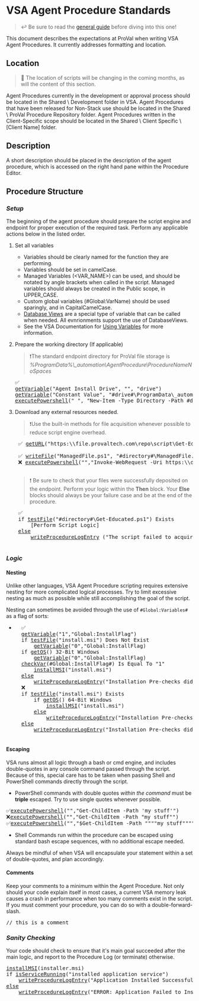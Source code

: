 # VSA Agent Procedure Standards

> ↩️ Be sure to read the [general guide](../CODE.md) before diving into this one!

This document describes the expectations at ProVal when writing VSA Agent Procedures. It currently addresses formatting and location.

## Location
> 🚧 The location of scripts will be changing in the coming months, as will the content of this section.

Agent Procedures currently in the development or approval process should be located in the Shared \ Development folder in VSA. 
Agent Procedures that have been released for Non-Stack use should be located in the Shared \ ProVal Procedure Repository folder.
Agent Procedures written in the Client-Specific scope should be located in the Shared \ Client Specific \ [Client Name] folder.

## Description

A short description should be placed in the description of the agent procedure, which is accessed on the right hand pane within the Procedure Editor.

## Procedure Structure
### ***Setup***
The beginning of the agent procedure should prepare the script engine and endpoint for proper execution of the required task. Perform any applicable actions below in the listed order.
1. Set all variables
    - Variables should be clearly named for the function they are performing.
    - Variables should be set in camelCase.
    - Managed Variables (<VAR_NAME>) can be used, and should be notated by angle brackets when called in the script. Managed variables should always be created in the Public scope, in UPPER_CASE.
    - Custom global variables (#Global:VarName) should be used sparingly, and in CapitalCamelCase.
    - [Database Views](https://help.kaseya.com/WebHelp/EN/VSA/9050000/#3480.htm) are a special type of variable that can be called when needed. All evnrionments support the use of DatabaseViews.
    - See the VSA Documentation for [Using Variables](https://help.kaseya.com/WebHelp/en/VSA/6000100/index.htm?toc.htm?2855.htm) for more information.


2. Prepare the working directory (If applicable)
    > ❗The standard endpoint directory for ProVal file storage is *%ProgramData%\\\_automation\AgentProcedure\ProcedureNameNoSpaces*
   <pre>
   ✅
   <a href="https://help.kaseya.com/WebHelp/EN/VSA/9050000/#4910.htm">getVariable</a>("Agent Install Drive", "", "drive")
   <a href="https://help.kaseya.com/WebHelp/EN/VSA/9050000/#4910.htm">getVariable</a>("Constant Value", "#drive#\ProgramData\_automation\AgentProcedure\[ProcedureNameNoSpaces]", "directory")
   <a href="https://help.kaseya.com/WebHelp/EN/VSA/9050000/#7853.htm">executePowershell</a>(" ", "New-Item -Type Directory -Path #drive#ProgramData\_automation\AgentProcedure -Name [ProcedureNameNoSpaces] -ErrorAction SilentlyContinue")
   </pre>


1. Download any external resources needed.
    > ❗Use the built-in methods for file acquisition whenever possible to reduce script engine overhead.

    <pre>
    ✅ <a href ="https://help.kaseya.com/WebHelp/EN/VSA/9050000/#4909.htm">getURL</a>("https:\\file.provaltech.com\repo\script\Get-Educated.ps1", "#directory#\Get-Educated.ps1", "All Operating Systems", "Halt on Fail")

    ✅ <a href="https://help.kaseya.com/WebHelp/EN/VSA/9050000/#4923.htm">writeFile</a>("ManagedFile.ps1", "#directory#\ManagedFile.ps1", "All Operating Systems", "Halt on Fail")
    ❌ <a href="https://help.kaseya.com/WebHelp/EN/VSA/9050000/#7853.htm">executePowershell</a>("","Invoke-WebRequest -Uri https:\\dontdo.this -Path #directory#\dontdo.this)
    </pre>
    > ❗ Be sure to check that your files were successfully deposited on the endpoint. Perform your logic within the **Then** block. Your **Else** blocks should always be your failure case and be at the end of the procedure.

    <pre>
    ✅
    if <a href="https://help.kaseya.com/WebHelp/EN/VSA/9050000/#4890.htm">testFile</a>("#directory#\Get-Educated.ps1") Exists
        [Perform Script Logic]
    <a href="https://help.kaseya.com/WebHelp/EN/VSA/9050000/#10548.htm">else</a> 
        <a href="https://help.kaseya.com/WebHelp/EN/VSA/9050000/#4925.htm">writeProcedureLogEntry</a> ("The script failed to acquire the required resource. Exiting.")
    </pre>
### ***Logic***
#### **Nesting**
Unlike other languages, VSA Agent Procedure scripting requires extensive nesting for more complicated logical processes. Try to limit excessive nesting as much as possible while still accomplishing the goal of the script.

Nesting can sometimes be avoided through the use of ```#Global:Variables#``` as a flag of sorts:
- <pre>
    ✅
    <a href="https://help.kaseya.com/WebHelp/EN/VSA/9050000/#4910.htm">getVariable</a>("1","Global:InstallFlag")
    if <a href="https://help.kaseya.com/WebHelp/EN/VSA/9050000/#4890.htm">testFile</a>("install.msi") Does Not Exist
        <a href="https://help.kaseya.com/WebHelp/EN/VSA/9050000/#4910.htm">getVariable</a>("0","Global:InstallFlag)
    if <a href="https://help.kaseya.com/WebHelp/EN/VSA/9050000/#7877.htm">getOS</a>() 32-Bit Windows
        <a href="https://help.kaseya.com/WebHelp/EN/VSA/9050000/#4910.htm">getVariable</a>("0","Global:InstallFlag)
    <a href="https://help.kaseya.com/WebHelp/EN/VSA/9050000/#4887.htm">checkVar</a>(#Global:InstallFlag#) Is Equal To "1"
        <a href="https://help.kaseya.com/WebHelp/EN/VSA/9050000/#7864.htm">installMSI</a>("install.msi")
    <a href="https://help.kaseya.com/WebHelp/EN/VSA/9050000/#10548.htm">else</a>
        <a href="https://help.kaseya.com/WebHelp/EN/VSA/9050000/#4925.htm">writeProcedureLogEntry</a>("Installation Pre-checks did not pass.")
    ❌
    if <a href="https://help.kaseya.com/WebHelp/EN/VSA/9050000/#4890.htm">testFile</a>("install.msi") Exists
        if <a href="https://help.kaseya.com/WebHelp/EN/VSA/9050000/#7877.htm">getOS</a>() 64-Bit Windows
            <a href="https://help.kaseya.com/WebHelp/EN/VSA/9050000/#7864.htm">installMSI</a>("install.msi")
        <a href="https://help.kaseya.com/WebHelp/EN/VSA/9050000/#10548.htm">else</a>
            <a href="https://help.kaseya.com/WebHelp/EN/VSA/9050000/#4925.htm">writeProcedureLogEntry</a>("Installation Pre-checks did not pass.")
    <a href="https://help.kaseya.com/WebHelp/EN/VSA/9050000/#10548.htm">else</a>
        <a href="https://help.kaseya.com/WebHelp/EN/VSA/9050000/#4925.htm">writeProcedureLogEntry</a>("Installation Pre-checks did not pass.")
    </pre>
#### **Escaping**
VSA runs almost all logic through a bash or cmd engine, and includes double-quotes in any console command passed through the script. Because of this, special care has to be taken when passing Shell and PowerShell commands directly through the script.
- PowerShell commands with double quotes *within the command* must be **triple** escaped. Try to use single quotes whenever possible.
<pre>
✅<a href="https://help.kaseya.com/WebHelp/EN/VSA/9050000/#7853.htm">executePowershell</a>("","Get-ChildItem -Path 'my stuff'")
❌<a href="https://help.kaseya.com/WebHelp/EN/VSA/9050000/#7853.htm">executePowershell</a>("","Get-ChildItem -Path "my stuff"")
✅<a href="https://help.kaseya.com/WebHelp/EN/VSA/9050000/#7853.htm">executePowershell</a>("","$Get-ChildItem -Path """"my stuff"""" ")
</pre>
- Shell Commands run within the procedure can be escaped using standard bash escape sequences, with no additional escape needed.

Always be mindful of when VSA will encapsulate your statement within a set of double-quotes, and plan accordingly.

#### **Comments**
Keep your comments to a minimum within the Agent Procedure. Not only should your code explain itself in most cases, a current VSA memory leak causes a crash in performance when too many comments exist in the script.
If you must comment your procedure, you can do so with a double-forward-slash.
<pre>
// this is a comment
</pre>
### ***Sanity Checking***
Your code should check to ensure that it's main goal succeeded after the main logic, and report to the Procedure Log (or terminate) otherwise. 
<pre>
<a href="https://help.kaseya.com/WebHelp/EN/VSA/9050000/#7864.htm">installMSI</a>(installer.msi)
if <a href="https://help.kaseya.com/WebHelp/EN/VSA/9050000/#4889.htm">isServiceRunning</a>("installed application service")
    <a href="https://help.kaseya.com/WebHelp/EN/VSA/9050000/#4925.htm">writeProcedureLogEntry</a>("Application Installed Successfully")
<a href="https://help.kaseya.com/WebHelp/EN/VSA/9050000/#10548.htm">else</a>
    <a href="https://help.kaseya.com/WebHelp/EN/VSA/9050000/#4925.htm">writeProcedureLogEntry</a>("ERROR: Application Failed to Install")
</pre>